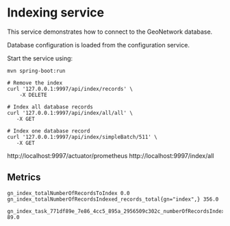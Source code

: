 # Indexing service

This service demonstrates how to connect to the GeoNetwork database.

Database configuration is loaded from the configuration service.

Start the service using:
```
mvn spring-boot:run
```


```shell script
# Remove the index
curl '127.0.0.1:9997/api/index/records' \
    -X DELETE 

# Index all database records
curl '127.0.0.1:9997/api/index/all/all' \
   -X GET 

# Index one database record
curl '127.0.0.1:9997/api/index/simpleBatch/511' \
   -X GET 
```


http://localhost:9997/actuator/prometheus
http://localhost:9997/index/all

## Metrics

```
gn_index_totalNumberOfRecordsToIndex 0.0
gn_index_totalNumberOfRecordsIndexed_records_total{gn="index",} 356.0

gn_index_task_771df89e_7e86_4cc5_895a_2956509c302c_numberOfRecordsIndexed_records_total{gn="index",} 89.0
```
